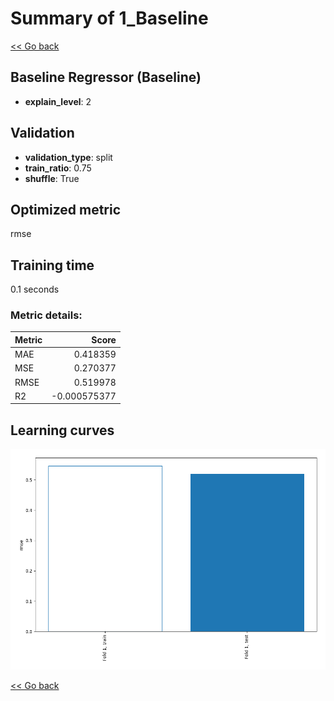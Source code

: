 # Summary of 1_Baseline

[<< Go back](../README.md)


## Baseline Regressor (Baseline)
- **explain_level**: 2

## Validation
 - **validation_type**: split
 - **train_ratio**: 0.75
 - **shuffle**: True

## Optimized metric
rmse

## Training time

0.1 seconds

### Metric details:
| Metric   |        Score |
|:---------|-------------:|
| MAE      |  0.418359    |
| MSE      |  0.270377    |
| RMSE     |  0.519978    |
| R2       | -0.000575377 |



## Learning curves
![Learning curves](learning_curves.png)

[<< Go back](../README.md)
